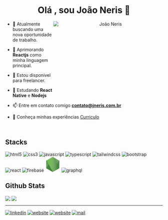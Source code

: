 <h1 align="center"><b>Olá , sou João Neris </b>👋</h1>

<div align="center">
  <img align="right" top="500" height="250" width="350" alt="João Neris" src="https://www.jneris.com.br/illustration.svg">
</div>

- 🔭 Atualmente buscando uma nova oportunidade de trabalho.

- 🌱 Aprimorando **Reactjs** como minha linguagem principal.

- 🤝 Estou disponível para freelancer.

- 🌱 Estudando **React Native** e **Nodejs**

- 📫 Entre em contato comigo **contato@jneris.com.br**

- 📄 Conheça minhas experiências <a href="https://www.jneris.com.br/resume.pdf" target="blank">Curriculo</a>
<br/>

## Stacks

<div>
  <img width="48" height="48" src="https://img.icons8.com/?size=256&id=20909&format=png" alt="html5"/>
  <img width="48" height="48" src="https://img.icons8.com/?size=256&id=21278&format=png" alt="css3"/>
  <img width="48" height="48" src="https://img.icons8.com/?size=256&id=108784&format=png" alt="javascript"/>
  <img width="48" height="48" src="https://img.icons8.com/?size=256&id=uJM6fQYqDaZK&format=png" alt="typescript"/>
  <img width="48" height="48" src="https://img.icons8.com/?size=256&id=4PiNHtUJVbLs&format=png" alt="tailwindcss"/>
  <img width="48" height="48" src="https://img.icons8.com/?size=256&id=PndQWK6M1Hjo&format=png" alt="bootstrap"/>
  <img width="48" height="48" src="https://img.icons8.com/?size=256&id=123603&format=png" alt="react"/>
  <img width="48" height="48" src="https://img.icons8.com/?size=256&id=62452&format=png" alt="firebase"/>
  <img width="48" height="48" src="https://raw.githubusercontent.com/github/explore/80688e429a7d4ef2fca1e82350fe8e3517d3494d/topics/nodejs/nodejs.png" alt="nodejs"/>
  <img width="48" height="48" src="https://img.icons8.com/?size=256&id=zdI5E8moxhs-&format=png" alt="graphql"/>
</div>

## Github Stats

<div>
  <img align="center" src="https://github-readme-stats.vercel.app/api?username=jneris-dev&theme=dark&show_icons=true&icon_color=e8002e&border_color=222" />
  <img align="center" width="355" src="https://github-readme-stats.vercel.app/api/top-langs?username=jneris-dev&show_icons=true&layout=compact&theme=dark&icon_color=e8002e&langs_count=6&border_color=222"/>
</div>

---

[<img width="" height="" src="https://img.shields.io/badge/LinkedIn-e8002e?style=for-the-badge&logo=linkedin&labelColor=111111&logoColor=white" alt="linkedin"/>](https://www.linkedin.com/in/joao-neris/)
[<img width="" height="" src="https://img.shields.io/badge/website-e8002e?style=for-the-badge&logo=About.me&labelColor=111111&logoColor=white" alt="website"/>](https://jneris.com.br/)
[<img width="" height="" src="https://img.shields.io/badge/dev.to-e8002e?style=for-the-badge&logo=dev.to&labelColor=111111&logoColor=white" alt="website"/>](https://dev.to/jnerisdev)
[<img width="" height="" src="https://img.shields.io/badge/Email-e8002e?style=for-the-badge&logo=gmail&labelColor=111111&logoColor=white" alt="mail"/>](mailto:contato@jneris.com.br)

